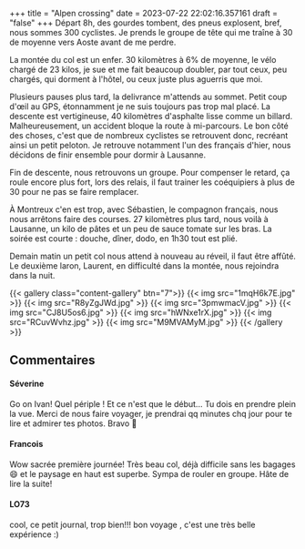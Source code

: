 +++
title = "Alpen crossing"
date = 2023-07-22 22:02:16.357161
draft = "false"
+++
Départ 8h, des gourdes tombent, des pneus explosent, bref, nous sommes 300 cyclistes.
Je prends le groupe de tête qui me traîne à 30 de moyenne vers Aoste avant de me perdre.

La montée du col est un enfer. 30 kilomètres à 6% de moyenne, le vélo chargé de 23 kilos, je sue et me fait beaucoup doubler, par tout ceux, peu chargés, qui dorment à l'hôtel, ou ceux juste plus aguerris que moi.

Plusieurs pauses plus tard, la delivrance m'attends au sommet. Petit coup d'œil au GPS, étonnamment je ne suis toujours pas trop mal placé. La descente est vertigineuse, 40 kilomètres d'asphalte lisse comme un billard. Malheureusement, un accident bloque la route à mi-parcours. Le bon côté des choses, c'est que de nombreux cyclistes se retrouvent donc, recréant ainsi un petit peloton. Je retrouve notamment l'un des français d'hier, nous décidons de finir ensemble pour dormir à Lausanne.

Fin de descente, nous retrouvons un groupe. Pour compenser le retard, ça roule encore plus fort, lors des relais, il faut trainer les coéquipiers à plus de 30 pour ne pas se faire remplacer.

À Montreux c'en est trop, avec Sébastien, le compagnon français, nous nous arrêtons faire des courses. 27 kilomètres plus tard, nous voilà à Lausanne, un kilo de pâtes et un peu de sauce tomate sur les bras. La soirée est courte : douche, dîner, dodo, en 1h30 tout est plié.

Demain matin un petit col nous attend à nouveau au réveil, il faut être affûté. Le deuxième laron, Laurent, en difficulté dans la montée, nous rejoindra dans la nuit.


{{< gallery class="content-gallery" btn="7">}}
{{< img src="1mqH6k7E.jpg" >}}
{{< img src="R8yZgJWd.jpg" >}}
{{< img src="3pmwmacV.jpg" >}}
{{< img src="CJ8U5os6.jpg" >}}
{{< img src="hWNxe1rX.jpg" >}}
{{< img src="RCuvWvhz.jpg" >}}
{{< img src="M9MVAMyM.jpg" >}}
{{< /gallery >}}

## Commentaires
#### Séverine
Go on Ivan!
Quel périple ! Et ce n'est que le début... Tu dois en prendre plein la vue. Merci de nous faire voyager, je prendrai qq minutes chq jour pour te lire et admirer tes photos. Bravo 👏
#### Francois
Wow sacrée première journée!
Très beau col, déjà difficile sans les bagages 😄 et le paysage en haut est superbe.
Sympa de rouler en groupe.
Hâte de lire la suite!
#### LO73
cool, ce petit journal, trop bien!!! bon voyage , c'est une très belle expérience :)
